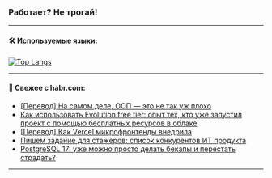 ### Работает? Не трогай!

---
<!--
#### 🛠️ Technical stack:

![Java](https://img.shields.io/badge/Java-informational?logo=Oracle&style=flat&logoColor=white&color=FF4500)
![Kotlin](https://img.shields.io/badge/Kotlin-informational?logo=Kotlin&style=flat&logoColor=white&color=774D97)
![TS](https://img.shields.io/badge/TypeScript-informational?logo=typeScript&style=flat&logoColor=black&color=017acc)
![Python](https://img.shields.io/badge/Python-informational?logo=Python&style=flat&logoColor=black&color=ffdd54) <br>
![Spring](https://img.shields.io/badge/Spring-informational?logo=Spring&style=flat&logoColor=white&color=6DB33F) 
![SpringBoot](https://img.shields.io/badge/SpringBoot-informational?logo=SpringBoot&style=flat&logoColor=white&color=6DB33F)
![Nest](https://img.shields.io/badge/NestJS-informational?logo=NestJS&style=flat&logoColor=white&color=E0234E) 
![NodeJS](https://img.shields.io/badge/NodeJS-informational?logo=node.js&style=flat&logoColor=white&color=70A760)<br>
![PostgreSQL](https://img.shields.io/badge/PostgreSQL-informational?logo=PostgreSQL&style=flat&logoColor=white&color=DAA520)
![MongoDB](https://img.shields.io/badge/MongoDB-informational?logo=MongoDB&style=flat&logoColor=white&color=870000)
![Apache](https://img.shields.io/badge/Apache-informational?logo=apache&style=flat&logoColor=white&color=f74e28)

___ 
-->

#### 🛠️ Используемые языки:

[![Top Langs](https://github-readme-stats-82jvfl3w3-advtsettinggmailcoms-projects.vercel.app/api/top-langs/?username=zloylis&langs_count=10&hide_title=true&title_color=e6edf3&size_weight=0.5&count_weight=0.5&layout=compact&hide_progress=true&hide_border=true&theme=dracula)](https://github.com/zloylis)

<!---


####  :octocat:&nbsp;&nbsp; Статистика:

![GitHub stats](https://github-readme-stats-u2qms2cxw-advtsettinggmailcoms-projects.vercel.app/api?username=zloylis&show_icons=true&hide_border=true&theme=dracula&title_color=e6edf3&include_all_commits=true&count_private=true&hide_rank=false&hide_title=true&rank_icon=github)
-->
---

#### 💬 Свежее с habr.com:

<!-- BLOG-POST-LIST:START -->
- [[Перевод] На самом деле, ООП — это не так уж плохо](https://habr.com/ru/companies/ruvds/articles/852822/?utm_source=habrahabr&utm_medium=rss&utm_campaign=852822)
- [Как использовать Evolution free tier: опыт тех, кто уже запустил проект с помощью бесплатных ресурсов в облаке](https://habr.com/ru/companies/cloud_ru/articles/851034/?utm_source=habrahabr&utm_medium=rss&utm_campaign=851034)
- [[Перевод] Как Vercel микрофронтенды внедрила](https://habr.com/ru/articles/852816/?utm_source=habrahabr&utm_medium=rss&utm_campaign=852816)
- [Пишем задание для стажеров: список конкурентов ИТ продукта](https://habr.com/ru/articles/852336/?utm_source=habrahabr&utm_medium=rss&utm_campaign=852336)
- [PostgreSQL 17: уже можно просто делать бекапы и перестать страдать?](https://habr.com/ru/companies/postgrespro/articles/852768/?utm_source=habrahabr&utm_medium=rss&utm_campaign=852768)
<!-- BLOG-POST-LIST:END -->

---
